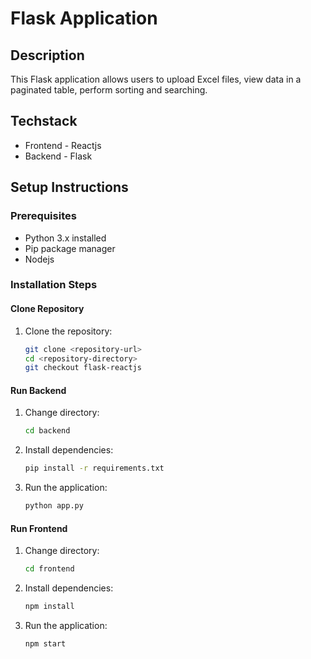# Flask Application

## Description
This Flask application allows users to upload Excel files, view data in a paginated table, perform sorting and searching.

## Techstack

- Frontend - Reactjs
- Backend - Flask

## Setup Instructions

### Prerequisites
- Python 3.x installed
- Pip package manager
- Nodejs

### Installation Steps

#### Clone Repository

1. Clone the repository:
   ```bash
   git clone <repository-url>
   cd <repository-directory>
   git checkout flask-reactjs
#### Run Backend

1. Change directory:
   ```bash
   cd backend
2. Install dependencies:
    ```bash
   pip install -r requirements.txt
3. Run the application:
    ```bash
    python app.py
#### Run Frontend

1. Change directory:
   ```bash
   cd frontend
2. Install dependencies:
    ```bash
   npm install
3. Run the application:
    ```bash
    npm start